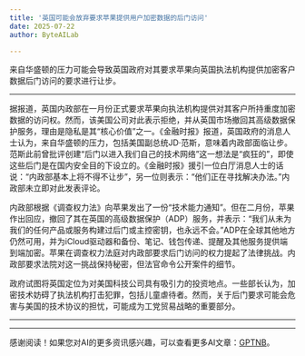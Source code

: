 ```yaml
---
title: '英国可能会放弃要求苹果提供用户加密数据的后门访问'
date: 2025-07-22
author: ByteAILab

---
```


来自华盛顿的压力可能会导致英国政府对其要求苹果向英国执法机构提供加密客户数据后门访问的要求进行让步。

---
据报道，英国内政部在一月份正式要求苹果向执法机构提供对其客户所持重度加密数据的访问权。然而，该美国公司对此表示拒绝，并从英国市场撤回其高级数据保护服务，理由是隐私是其“核心价值”之一。《金融时报》报道，英国政府的消息人士认为，来自华盛顿的压力，包括美国副总统JD·范斯，意味着内政部面临让步。范斯此前曾批评创建“后门以进入我们自己的技术网络”这一想法是“疯狂的”，即使这些后门是在国内安全目的下设立的。《金融时报》援引一位白厅消息人士的话说：“内政部基本上将不得不让步”，另一位则表示：“他们正在寻找解决办法。”内政部未立即对此发表评论。

内政部根据《调查权力法》向苹果发出了一份“技术能力通知”。但在二月份，苹果作出回应，撤回了其在英国的高级数据保护（ADP）服务，并表示：“我们从未为我们的任何产品或服务构建过后门或主控密钥，也永远不会。”ADP在全球其他地方仍然可用，并为iCloud驱动器和备份、笔记、钱包传递、提醒及其他服务提供端到端加密。苹果在调查权力法庭对内政部要求后门访问的权力提起了法律挑战。内政部要求法院对这一挑战保持秘密，但法官命令公开案件的细节。

政府试图将英国定位为对美国科技公司具有吸引力的投资地点。一些部长认为，加密技术妨碍了执法机构打击犯罪，包括儿童虐待者。然而，关于后门要求可能会危害与美国的技术协议的担忧，可能成为工党贸易战略的重要部分。

---
---
感谢阅读！如果您对AI的更多资讯感兴趣，可以查看更多AI文章：[GPTNB](https://gptnb.com)。